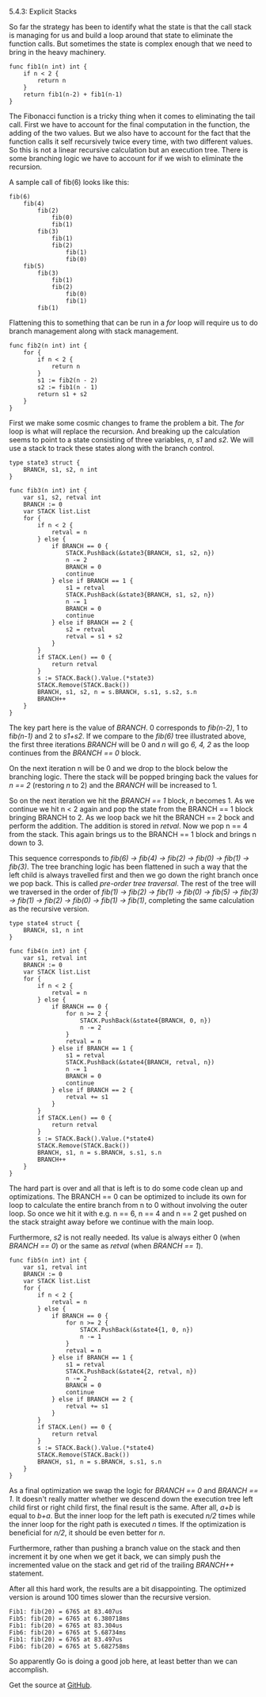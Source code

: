 5.4.3: Explicit Stacks

So far the strategy has been to identify what the state is that the call stack is managing for us and build a loop around that state to eliminate the function calls. But sometimes the state is complex enough that we need to bring in the heavy machinery.

    func fib1(n int) int {
        if n < 2 {
            return n
        }
        return fib1(n-2) + fib1(n-1)
    }

The Fibonacci function is a tricky thing when it comes to eliminating the tail call. First we have to account for the final computation in the function, the adding of the two values. But we also have to account for the fact that the function calls it self recursively twice every time, with two different values. So this is not a linear recursive calculation but an execution tree. There is some branching logic we have to account for if we wish to eliminate the recursion.

A sample call of fib(6) looks like this:

    fib(6)
        fib(4)
            fib(2)
                fib(0)
                fib(1)
            fib(3)
                fib(1)
                fib(2)
                    fib(1)
                    fib(0)
        fib(5)
            fib(3)
                fib(1)
                fib(2)
                    fib(0)
                    fib(1)
            fib(1)

Flattening this to something that can be run in a *for* loop will require us to do branch management along with stack management.

    func fib2(n int) int {
        for {
            if n < 2 {
                return n
            }
            s1 := fib2(n - 2)
            s2 := fib1(n - 1)
            return s1 + s2
        }
    }

First we make some cosmic changes to frame the problem a bit. The *for* loop is what will replace the recursion. And breaking up the calculation seems to point to a state consisting of three variables, *n*, *s1* and *s2*. We will use a stack to track these states along with the branch control.

    type state3 struct {
        BRANCH, s1, s2, n int
    }
    
    func fib3(n int) int {
        var s1, s2, retval int
        BRANCH := 0
        var STACK list.List
        for {
            if n < 2 {
                retval = n
            } else {
                if BRANCH == 0 {
                    STACK.PushBack(&state3{BRANCH, s1, s2, n})
                    n -= 2
                    BRANCH = 0
                    continue
                } else if BRANCH == 1 {
                    s1 = retval
                    STACK.PushBack(&state3{BRANCH, s1, s2, n})
                    n -= 1
                    BRANCH = 0
                    continue
                } else if BRANCH == 2 {
                    s2 = retval
                    retval = s1 + s2
                }
            }
            if STACK.Len() == 0 {
                return retval
            }
            s := STACK.Back().Value.(*state3)
            STACK.Remove(STACK.Back())
            BRANCH, s1, s2, n = s.BRANCH, s.s1, s.s2, s.n
            BRANCH++
        }
    }

The key part here is the value of *BRANCH*. 0 corresponds to *fib(n-2)*, 1 to f*ib(n-1)* and 2 to *s1+s2*. If we compare to the *fib(6)* tree illustrated above, the first three iterations *BRANCH* will be 0 and *n* will go *6, 4, 2* as the loop continues from the *BRANCH == 0* block. 

On the next iteration n will be 0 and we drop to the block below the branching logic. There the stack will be popped bringing back the values for *n == 2* (restoring *n* to 2) and the *BRANCH* will be increased to 1. 

So on the next iteration we hit the *BRANCH == 1* block, *n* becomes 1. As we continue we hit n < 2 again and pop the state from the BRANCH == 1 block bringing BRANCH to 2. As we loop back we hit the BRANCH == 2 bock and perform the addition. The addition is stored in *retval*. Now we pop n == 4 from the stack. This again brings us to the BRANCH == 1 block and brings n down to 3.

This sequence corresponds to *fib(6) -> fib(4) -> fib(2) -> fib(0) -> fib(1) -> fib(3)*. The tree branching logic has been flattened in such a way that the left child is always travelled first and then we go down the right branch once we pop back. This is called *pre-order tree traversal*. The rest of the tree will we traversed in the order of *fib(1) -> fib(2) -> fib(1) -> fib(0) -> fib(5) -> fib(3) -> fib(1) -> fib(2) -> fib(0) -> fib(1) -> fib(1)*, completing the same calculation as the recursive version.

    type state4 struct {
        BRANCH, s1, n int
    }
    
    func fib4(n int) int {
        var s1, retval int
        BRANCH := 0
        var STACK list.List
        for {
            if n < 2 {
                retval = n
            } else {
                if BRANCH == 0 {
                    for n >= 2 {
                        STACK.PushBack(&state4{BRANCH, 0, n})
                        n -= 2
                    }
                    retval = n
                } else if BRANCH == 1 {
                    s1 = retval
                    STACK.PushBack(&state4{BRANCH, retval, n})
                    n -= 1
                    BRANCH = 0
                    continue
                } else if BRANCH == 2 {
                    retval += s1
                }
            }
            if STACK.Len() == 0 {
                return retval
            }
            s := STACK.Back().Value.(*state4)
            STACK.Remove(STACK.Back())
            BRANCH, s1, n = s.BRANCH, s.s1, s.n
            BRANCH++
        }
    }

The hard part is over and all that is left is to do some code clean up and optimizations. The BRANCH == 0 can be optimized to include its own for loop to calculate the entire branch from n to 0 without involving the outer loop. So once we hit it with e.g. n == 6, n == 4 and n == 2 get pushed on the stack straight away before we continue with the main loop.

Furthermore, *s2* is not really needed. Its value is always either 0 (when *BRANCH == 0*) or the same as *retval* (when *BRANCH == 1*).

    func fib5(n int) int {
        var s1, retval int
        BRANCH := 0
        var STACK list.List
        for {
            if n < 2 {
                retval = n
            } else {
                if BRANCH == 0 {
                    for n >= 2 {
                        STACK.PushBack(&state4{1, 0, n})
                        n -= 1
                    }
                    retval = n
                } else if BRANCH == 1 {
                    s1 = retval
                    STACK.PushBack(&state4{2, retval, n})
                    n -= 2
                    BRANCH = 0
                    continue
                } else if BRANCH == 2 {
                    retval += s1
                }
            }
            if STACK.Len() == 0 {
                return retval
            }
            s := STACK.Back().Value.(*state4)
            STACK.Remove(STACK.Back())
            BRANCH, s1, n = s.BRANCH, s.s1, s.n
        }
    }

As a final optimization we swap the logic for *BRANCH == 0* and *BRANCH == 1*. It doesn't really matter whether we descend down the execution tree left child first or right child first, the final result is the same. After all, *a+b* is equal to *b+a*. But the inner loop for the left path is executed *n/2* times while the inner loop for the right path is executed *n* times. If the optimization is beneficial for *n/2*, it should be even better for *n*.

Furthermore, rather than pushing a branch value on the stack and then increment it by one when we get it back, we can simply push the incremented value on the stack and get rid of the trailing *BRANCH++* statement.

After all this hard work, the results are a bit disappointing. The optimized version is around 100 times slower than the recursive version.

    Fib1: fib(20) = 6765 at 83.407us
    Fib5: fib(20) = 6765 at 6.380718ms
    Fib1: fib(20) = 6765 at 83.304us
    Fib6: fib(20) = 6765 at 5.68734ms
    Fib1: fib(20) = 6765 at 83.497us
    Fib6: fib(20) = 6765 at 5.682758ms

So apparently Go is doing a good job here, at least better than we can accomplish.

Get the source at [GitHub](https://github.com/mg/hog/blob/master/c5/fib.go).